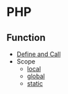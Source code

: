 # PHP
## Function
- [Define and Call](function-define.php)
- Scope
    - [local](function-scope-local.php)
    - [global](function-scope-global.php)
    - [static](function-scope-static.php)